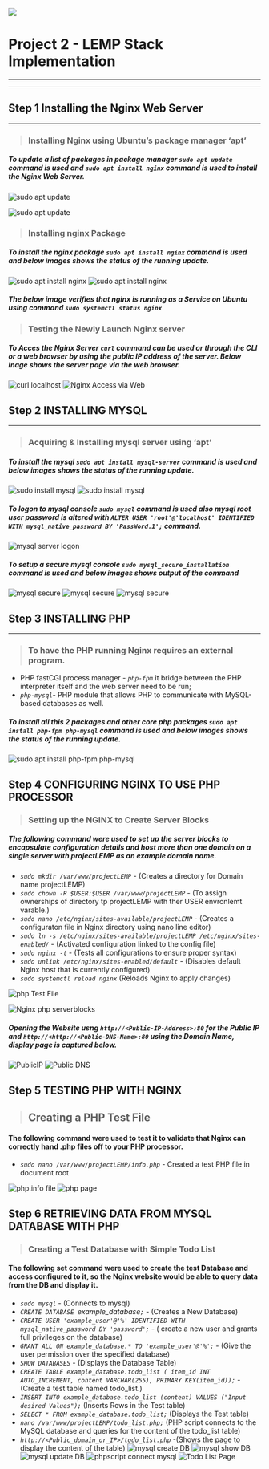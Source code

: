 ![](https://img.shields.io/badge/darey.io-orange)


# Project 2 - LEMP Stack Implementation
___
___
## **Step 1 Installing the Nginx Web Server**
___
>### Installing Nginx using Ubuntu’s package manager ‘apt’

#####  To update a list of packages in package manager *`sudo apt update`* command is used and *`sudo apt install nginx`* command is used to install the Nginx Web Server.
![sudo apt update](./Project_2_Images/sudo_apt_update.PNG)

![sudo apt update](./Project_2_Images/sudo_apt_update2.PNG)
>### Installing nginx Package 

#####  To install the nginx package *`sudo apt install nginx`* command is used and below images shows the status of the running update.
![sudo apt install nginx](./Project_2_Images/sudo_apt_install_nginx1.PNG)
![sudo apt install nginx](./Project_2_Images/sudo_apt_install_nginx1a.PNG)
#####  The below image verifies that nginx is running as a Service on Ubuntu using command *`sudo systemctl status nginx`*

>### Testing the Newly Launch Nginx  server

#####  To Acces the Nginx Server  *`curl`* command can be used or through the CLI or a web browser by using the public IP address of the server. Below Inage shows the server page via the web browser.
![curl localhost](./Project_2_Images/curl_localhost.PNG)
![Nginx Access via Web](./Project_2_Images/Nginx_Server%20Acces%20via%20web.PNG)
## **Step 2 INSTALLING MYSQL**
___

>### Acquiring & Installing mysql server  using ‘apt’
#####  To install the mysql *`sudo apt install mysql-server`* command is used and below images shows the status of the running update.
![sudo install mysql](./Project_2_Images/sudo_apt_install_mysql1.PNG)
![sudo install mysql](./Project_2_Images/sudo_apt_install_mysql2.PNG)
#####  To logon to mysql console *`sudo mysql`* command is used also mysql root user password is altered with *`ALTER USER 'root'@'localhost' IDENTIFIED WITH mysql_native_password BY 'PassWord.1';`* command.
![mysql server logon](./Project_2_Images/mysql_logon.PNG)
#####  To setup a secure  mysql console *`sudo mysql_secure_installation`* command is used and below images shows output of the command
![mysql secure](./Project_2_Images/mysql_secure_installation1.PNG)
![mysql secure](./Project_2_Images/mysql_secure_installation2.PNG)
![mysql secure](./Project_2_Images/mysql_secure_installation3.PNG)
## **Step 3 INSTALLING PHP**
___
>### To have the PHP running Nginx requires an external program.
* PHP fastCGI process manager - *`php-fpm`* it bridge between the PHP interpreter itself and the web server need to be run;
* *`php-mysql`*- PHP module that allows PHP to communicate with MySQL-based databases as well. 
#####  To install all this 2 packages and other core php packages *`sudo apt install php-fpm php-mysql`* command is used and below images shows the status of the running update.
![sudo apt install php-fpm php-mysql](./Project_2_Images/sudo_apt_install_php-fpm_php-mysql.PNG)

## **Step 4 CONFIGURING NGINX TO USE PHP PROCESSOR**
>### Setting up the NGINX to Create Server Blocks
#####  The following command were used to set up the server blocks to encapsulate configuration details and host more than one domain on a single server with projectLEMP as an example domain name.
* *`sudo mkdir /var/www/projectLEMP`* - (Creates a directory for Domain name  projectLEMP)
* *`sudo chown -R $USER:$USER /var/www/projectLEMP`* - (To assign ownerships of directory tp projectLEMP with ther USER envronlemt varable.)
* *`sudo nano /etc/nginx/sites-available/projectLEMP`* - (Creates a configuraton file in Nginx directory using nano line editor)
* *`sudo ln -s /etc/nginx/sites-available/projectLEMP /etc/nginx/sites-enabled/`* - (Activated configuration linked to the config file)
* *`sudo nginx -t`* - (Tests all configurations to ensure proper syntax)
* *`sudo unlink /etc/nginx/sites-enabled/default`* - (Disables default Nginx host that is currently configured)
* *`sudo systemctl reload nginx`* (Reloads Nginx to apply changes)

![php Test File](./Project_2_Images/nano_project_LEMP.PNG)

![Nginx php serverblocks](./Project_2_Images/nginx_php_serverblocks%20command.PNG)
#####  Opening the Website usng *`http://<Public-IP-Address>:80`* for the Public IP and *`http://<http://<Public-DNS-Name>:80`* using the Domain Name, display page is captured below.
![PublicIP](./Project_2_Images/Public-IP-Address_LEMP.PNG)
![Public DNS](./Project_2_Images/Public-DNS-Name_LEMP.PNG)
## **Step 5 TESTING PHP WITH NGINX**
>## Creating a PHP Test File
#### The following command were used to test it to validate that Nginx can correctly hand .php files off to your PHP processor.
* *`sudo nano /var/www/projectLEMP/info.php`* -  Created a test PHP file in document root

![php.info file](./Project_2_Images/nano_php_info.PNG)
![php page](./Project_2_Images/php.PNG)
## **Step 6 RETRIEVING DATA FROM MYSQL DATABASE WITH PHP**

>### Creating a Test Database with Simple Todo List
#### The following set command were used to create the test Database and access configured  to it, so the Nginx website would be able to query data from the DB and display it.
* *`sudo mysql`* - (Connects to mysql)
* *`CREATE DATABASE `example_database`;`* - (Creates a New Database)
* *`CREATE USER 'example_user'@'%' IDENTIFIED WITH mysql_native_password BY 'password';`* - ( create a new user and grants full privileges on the database)
* *`GRANT ALL ON example_database.* TO 'example_user'@'%';`* - (Give the user permission over the specified database)
* *`SHOW DATABASES`* - (Displays the Database Table)
* *`CREATE TABLE example_database.todo_list (
item_id INT AUTO_INCREMENT,
content VARCHAR(255),
PRIMARY KEY(item_id));`* - (Create a test table named todo_list.)
* *`INSERT INTO example_database.todo_list (content) VALUES ("Input desired Values");`* (Inserts Rows in the Test table)
* *`SELECT * FROM example_database.todo_list;`* (Displays the Test table)
* *`nano /var/www/projectLEMP/todo_list.php;`* (PHP script connects to the MySQL database and queries for the content of the todo_list table)
* *`http://<Public_domain_or_IP>/todo_list.php`* -(Shows the page to display the content of the table)
![mysql create DB](./Project_2_Images/mysql_create_database.PNG)
![mysql show DB](./Project_2_Images/mysql_show%20databases.PNG)
![mysql update DB](./Project_2_Images/mysql_Update_databases.PNG)
![phpscript connect mysql](./Project_2_Images/nano_phpscript_connect_mysql.PNG)
![Todo List Page](./Project_2_Images/Todo%20List.PNG)
